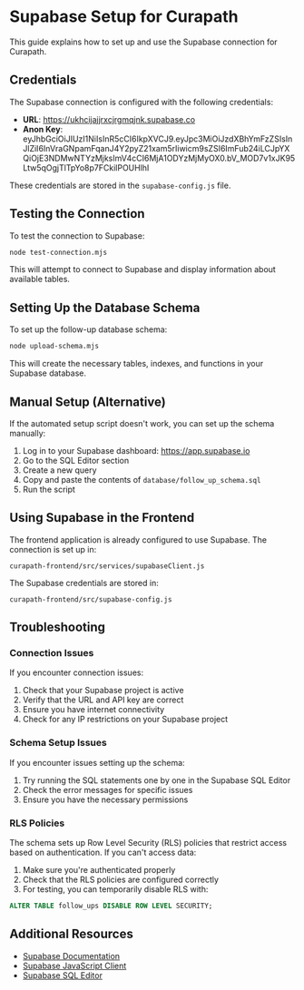 # Supabase Setup for Curapath

This guide explains how to set up and use the Supabase connection for Curapath.

## Credentials

The Supabase connection is configured with the following credentials:

- **URL**: https://ukhcijajjrxcjrgmqjnk.supabase.co
- **Anon Key**: eyJhbGciOiJIUzI1NiIsInR5cCI6IkpXVCJ9.eyJpc3MiOiJzdXBhYmFzZSIsInJlZiI6InVraGNpamFqanJ4Y2pyZ21xam5rIiwicm9sZSI6ImFub24iLCJpYXQiOjE3NDMwNTYzMjksImV4cCI6MjA1ODYzMjMyOX0.bV_MOD7v1xJK95Ltw5qOgjTlTpYo8p7FCkilPOUHlhI

These credentials are stored in the `supabase-config.js` file.

## Testing the Connection

To test the connection to Supabase:

```bash
node test-connection.mjs
```

This will attempt to connect to Supabase and display information about available tables.

## Setting Up the Database Schema

To set up the follow-up database schema:

```bash
node upload-schema.mjs
```

This will create the necessary tables, indexes, and functions in your Supabase database.

## Manual Setup (Alternative)

If the automated setup script doesn't work, you can set up the schema manually:

1. Log in to your Supabase dashboard: https://app.supabase.io
2. Go to the SQL Editor section
3. Create a new query
4. Copy and paste the contents of `database/follow_up_schema.sql`
5. Run the script

## Using Supabase in the Frontend

The frontend application is already configured to use Supabase. The connection is set up in:

```
curapath-frontend/src/services/supabaseClient.js
```

The Supabase credentials are stored in:

```
curapath-frontend/src/supabase-config.js
```

## Troubleshooting

### Connection Issues

If you encounter connection issues:

1. Check that your Supabase project is active
2. Verify that the URL and API key are correct
3. Ensure you have internet connectivity
4. Check for any IP restrictions on your Supabase project

### Schema Setup Issues

If you encounter issues setting up the schema:

1. Try running the SQL statements one by one in the Supabase SQL Editor
2. Check the error messages for specific issues
3. Ensure you have the necessary permissions

### RLS Policies

The schema sets up Row Level Security (RLS) policies that restrict access based on authentication. If you can't access data:

1. Make sure you're authenticated properly
2. Check that the RLS policies are configured correctly
3. For testing, you can temporarily disable RLS with:

```sql
ALTER TABLE follow_ups DISABLE ROW LEVEL SECURITY;
```

## Additional Resources

- [Supabase Documentation](https://supabase.io/docs)
- [Supabase JavaScript Client](https://supabase.io/docs/reference/javascript/introducing-javascript-client)
- [Supabase SQL Editor](https://supabase.io/docs/reference/tools/editor) 